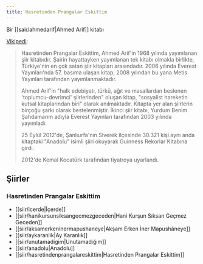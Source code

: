 ```yaml
---
title: Hasretinden Prangalar Eskittim
---
```


Bir [[sair/ahmedarif|Ahmed Arif]] kitabı

[Vikipedi](-):
> Hasretinden Prangalar Eskittim, Ahmed Arif'in 1968 yılında yayımlanan şiir kitabıdır. Şairin hayattayken yayımlanan tek kitabı olmakla birlikte, Türkiye'nin en çok satan şiir kitapları arasındadır. 2006 yılında Everest Yayınları'nda 57. basıma ulaşan kitap, 2008 yılından bu yana Metis Yayınları tarafından yayımlanmaktadır.
> 
> Ahmed Arif'in "halk edebiyatı, türkü, ağıt ve masallardan beslenen 'toplumcu-devrimci' şiirlerinden" oluşan kitap, "sosyalist hareketin kutsal kitaplarından biri" olarak anılmaktadır. Kitapta yer alan şiirlerin birçoğu şarkı olarak bestelenmiştir. İkinci şiir kitabı, Yurdum Benim Şahdamarım adıyla Everest Yayınları tarafından 2003 yılında yayımladı.
> 
> 25 Eylül 2012'de, Şanlıurfa'nın Siverek ilçesinde 30.321 kişi aynı anda kitaptaki "Anadolu" isimli şiiri okuyarak Guinness Rekorlar Kitabına girdi.
> 
> 2012'de Kemal Kocatürk tarafından tiyatroya uyarlandı.

## Şiirler
### Hasretinden Prangalar Eskittim
- [[siir/icerde|İçerde]]
- [[siir/hanikursunsiksangecmezgeceden|Hani Kurşun Sıksan Geçmez Geceden]]
- [[siir/aksamerkeninermapushaneye|Akşam Erken İner Mapushâneye]]
- [[siir/aykaranlik|Ay Karanlık]]
- [[siir/unutamadigim|Unutamadığım]]
- [[siir/anadolu|Anadolu]]
- [[siir/hasretindenprangalareskittim|Hasretinden Prangalar Eskittim]]